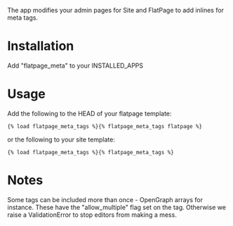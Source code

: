 The app modifies your admin pages for Site and FlatPage to add inlines
for meta tags.

Installation
============

Add "flatpage_meta" to your INSTALLED_APPS

Usage
=====

Add the following to the HEAD of your flatpage template:

    {% load flatpage_meta_tags %}{% flatpage_meta_tags flatpage %}

or the following to your site template:

    {% load flatpage_meta_tags %}{% flatpage_meta_tags %}

Notes
=====
Some tags can be included more than once - OpenGraph arrays for instance.
These have the "allow_multiple" flag set on the tag. Otherwise we raise
a ValidationError to stop editors from making a mess.
